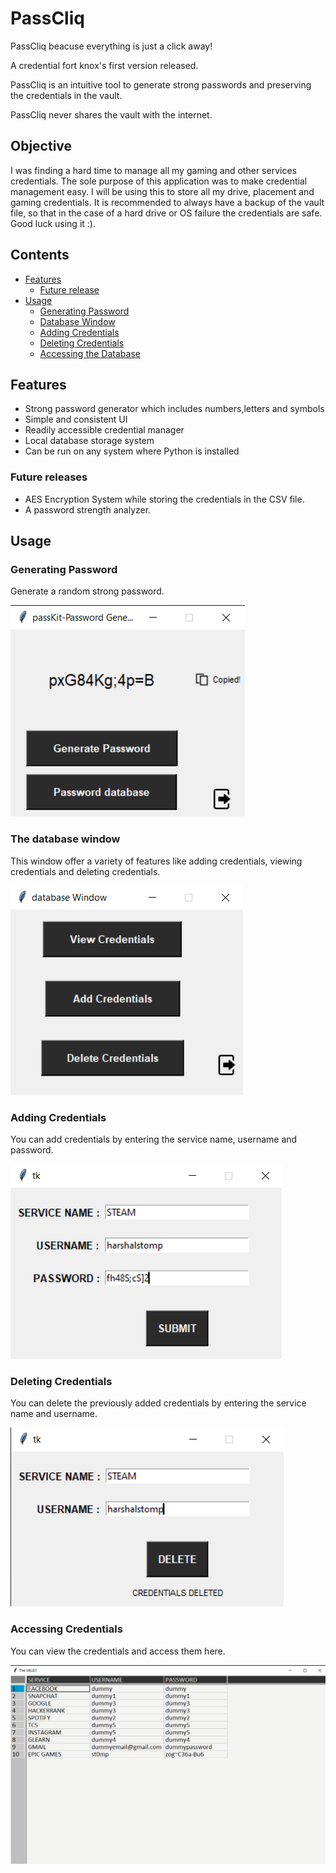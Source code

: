 # PassCliq 

PassCliq beacuse everything is just a click away!

A credential fort knox's first version released.

PassCliq is an intuitive tool to generate strong passwords and preserving the credentials in the vault.

PassCliq never shares the vault with the internet.


## Objective 

I was finding a hard time to manage all my gaming and other services credentials. The sole purpose of this application was to make credential management easy. I will be using this to store all my drive, placement and gaming credentials. It is recommended to always have a backup of the vault file, so that in the case of a hard drive or OS failure the credentials are safe. Good luck using it :). 

## Contents
* [Features](https://github.com/harshalstomp/PassCliq#features)
  * [Future release](https://github.com/harshalstomp/PassCliq#features)
* [Usage](https://github.com/harshalstomp/PassCliq#screenshots)
  * [Generating Password](https://github.com/harshalstomp/PassCliq/blob/master/README.md#generating-password)
  * [Database Window](https://github.com/harshalstomp/PassCliq/blob/master/README.md#the-database-window)
  * [Adding Credentials](https://github.com/harshalstomp/PassCliq/blob/master/README.md#adding-credentials)
  * [Deleting Credentials](https://github.com/harshalstomp/PassCliq/blob/master/README.md#deleting-credentials)
  * [Accessing the Database](https://github.com/harshalstomp/PassCliq/blob/master/README.md#accessing-credentials)


## Features
* Strong password generator which includes numbers,letters and symbols
* Simple and consistent UI
* Readily accessible credential manager
* Local database storage system
* Can be run on any system where Python is installed

### Future releases
* AES Encryption System while storing the credentials in the CSV file.
* A password strength analyzer.


## Usage

### Generating Password

Generate a random strong password.

![__IMAGE__](https://github.com/harshalstomp/PassCliq/blob/master/Screenshots/Screenshot%20(72).png)


### The database window

This window offer a variety of features like adding credentials, viewing credentials and deleting credentials.

![__IMAGE__](https://github.com/harshalstomp/PassCliq/blob/master/Screenshots/Screenshot%20(73).png)


### Adding Credentials

You can add credentials by entering the service name, username and password.

![__IMAGE__](https://github.com/harshalstomp/PassCliq/blob/master/Screenshots/Screenshot%20(75).png)


### Deleting Credentials

You can delete the previously added credentials by entering the service name and username.

![__IMAGE__](https://github.com/harshalstomp/PassCliq/blob/master/Screenshots/Screenshot%20(76).png)


### Accessing Credentials

You can view the credentials and access them here.

![__IMAGE__](https://github.com/harshalstomp/PassCliq/blob/master/Screenshots/Screenshot%20(74).png)


